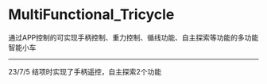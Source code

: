# MultiFunctional_Tricycle
通过APP控制的可实现手柄控制、重力控制、循线功能、自主探索等功能的多功能智能小车

---
23/7/5
结项时实现了手柄遥控，自主探索2个功能